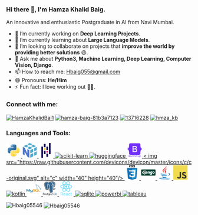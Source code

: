### Hi there 👋, I'm Hamza Khalid Baig.

An innovative and enthusiastic Postgraduate in AI from Navi Mumbai.

- 🔭 I’m currently working on **Deep Learning Projects**.
- 🌱 I’m currently learning about **Large Language Models**.
- 👯 I’m looking to collaborate on projects that **improve the world by providing better solutions** 😃.
- 💬 Ask me about **Python3, Machine Learning, Deep Learning, Computer Vision, Django**.
- 📫 How to reach me: [Hbaig055@gmail.com](mailto:Hbaig055@gmail.com)
- 😄 Pronouns: **He/Him**
- ⚡ Fun fact: I love working out 🏋️‍♂️.

<h3 align="left">Connect with me:</h3>
<p align="left">
<a href="https://twitter.com/HamzaKhalidBai1" target="_blank"><img align="center" src="https://cdn2.iconfinder.com/data/icons/social-media-2285/512/1_Twitter3_colored_svg-512.png" alt="HamzaKhalidBai1" height="30" width="40" /></a>
<a href="https://linkedin.com/in/hamza-baig-81b3a7123/" target="_blank"><img align="center" src="https://cdn1.iconfinder.com/data/icons/logotypes/32/square-linkedin-512.png" alt="hamza-baig-81b3a7123" height="30" width="40" /></a>
<a href="https://stackoverflow.com/users/13716228/hamza-khalid-baig?tab=profile" target="_blank"><img align="center" src="https://cdn1.iconfinder.com/data/icons/apps-9/64/stack-overflow-stackoverflow-apps-platform-512.png" alt="13716228" height="30" width="40" /></a>
<a href="https://www.instagram.com/hmza_kb/" target="_blank"><img align="center" src="https://cdn2.iconfinder.com/data/icons/social-icons-33/128/Instagram-512.png" alt="hmza_kb" height="30" width="40" /></a>
</p>

<h3 align="left">Languages and Tools:</h3>
<p align="left"> 
  <a href="https://www.python.org" target="_blank"> <img src="https://raw.githubusercontent.com/devicons/devicon/master/icons/python/python-original.svg" alt="python" width="40" height="40"/> </a> 
  <a href="https://numpy.org" target="_blank"> <img src="https://raw.githubusercontent.com/devicons/devicon/master/icons/numpy/numpy-original.svg" alt="numpy" width="40" height="40"/> </a>
  <a href="https://pandas.pydata.org" target="_blank"> <img src="https://raw.githubusercontent.com/devicons/devicon/master/icons/pandas/pandas-original.svg" alt="pandas" width="40" height="40"/> </a>
  <a href="https://scikit-learn.org" target="_blank"> <img src="https://upload.wikimedia.org/wikipedia/commons/0/05/Scikit_learn_logo_small.svg" alt="scikit-learn" width="40" height="40"/> </a>
  <a href="https://huggingface.co" target="_blank"> <img src="https://cdn.jsdelivr.net/gh/devicons/devicon/icons/huggingface/huggingface-original.svg" alt="huggingface" width="40" height="40"/> </a>
  <a href="https://getbootstrap.com" target="_blank"> <img src="https://raw.githubusercontent.com/devicons/devicon/master/icons/bootstrap/bootstrap-plain-wordmark.svg" alt="bootstrap" width="40" height="40"/> </a> 
  <a href="https://www.cprogramming.com/" target="_blank"> < img src="https://raw.githubusercontent.com/devicons/devicon/master/icons/c/c-original.svg" alt="c" width="40" height="40"/> </a> 
  <a href="https://www.w3schools.com/css/" target="_blank"> <img src="https://raw.githubusercontent.com/devicons/devicon/master/icons/css3/css3-original-wordmark.svg" alt="css3" width="40" height="40"/> </a> 
  <a href="https://www.djangoproject.com/" target="_blank"> <img src="https://raw.githubusercontent.com/devicons/devicon/master/icons/django/django-original.svg" alt="django" width="40" height="40"/> </a>  
  <a href="https://www.java.com" target="_blank"> <img src="https://raw.githubusercontent.com/devicons/devicon/master/icons/java/java-original.svg" alt="java" width="40" height="40"/> </a> 
  <a href="https://developer.mozilla.org/en-US/docs/Web/JavaScript" target="_blank"> <img src="https://raw.githubusercontent.com/devicons/devicon/master/icons/javascript/javascript-original.svg" alt="javascript" width="40" height="40"/> </a> 
  <a href="https://kotlinlang.org" target="_blank"> <img src="https://www.vectorlogo.zone/logos/kotlinlang/kotlinlang-icon.svg" alt="kotlin" width="40" height="40"/> </a> 
  <a href="https://www.mysql.com/" target="_blank"> <img src="https://raw.githubusercontent.com/devicons/devicon/master/icons/mysql/mysql-original-wordmark.svg" alt="mysql" width="40" height="40"/> </a> 
  <a href="https://www.postgresql.org" target="_blank"> <img src="https://raw.githubusercontent.com/devicons/devicon/master/icons/postgresql/postgresql-original-wordmark.svg" alt="postgresql" width="40" height="40"/> </a>  
  <a href="https://reactjs.org/" target="_blank"> <img src="https://raw.githubusercontent.com/devicons/devicon/master/icons/react/react-original-wordmark.svg" alt="react" width="40" height="40"/> </a> 
  <a href="https://www.sqlite.org/" target="_blank"> <img src="https://www.vectorlogo.zone/logos/sqlite/sqlite-icon.svg" alt="sqlite" width="40" height="40"/> </a> 
  <a href="https://powerbi.microsoft.com/" target="_blank"> <img src="https://www.vectorlogo.zone/logos/microsoft_powerbi/microsoft_powerbi-icon.svg" alt="powerbi" width="40" height="40"/> </a>
  <a href="https://www.tableau.com/" target="_blank"> <img src="https://cdn.jsdelivr.net/gh/devicons/devicon/icons/tableau/tableau-original.svg" alt="tableau" width="40" height="40"/> </a>
</p>

<!-- language usage: -->
<p><img align="left" src="https://github-readme-stats.vercel.app/api/top-langs?username=Hbaig05546&show_icons=true&locale=en&layout=compact" alt="Hbaig05546" /></p>

<p>&nbsp;<img align="center" src="https://github-readme-stats.vercel.app/api?username=Hbaig05546&show_icons=true&locale=en" alt="Hbaig05546" /></p>


